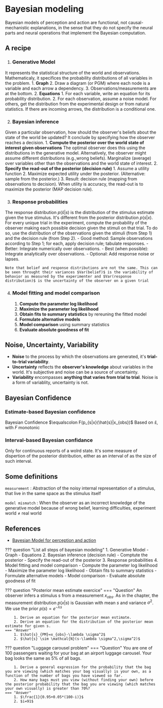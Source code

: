 # Bayesian modeling
Bayesian models of perception and action are functional, not causal-mechanistic explanations, in the sense that they do not specify the neural parts and neural operations that implement the Bayesian computation.

## A recipe

1. ### Generative Model
It represents the statistical structure of the world and observations. Mathematicaly, it specifices the probability distributions of all variables in the problem.
    1. **Graph**
        2. Draw a diagram (or PGM) where each node is a variable and each arrow a dependency.
        3. Observations/measurements are at the bottom.
    2. **Equations**
        1. For each variable, write an equation for its probability distribution.
        2. For each observation, assume a noise model. For others, get the distribution from the experimental design or from natural statistics. If there are incoming arrows, the distribution is a conditional one.

2. ### Bayesian inference
Given a particular observation, how should the observer's beliefs about the state of the world be updated? It conclude by specifying how the observer reaches a decision.
    1. **Compute the posterior over the world state of interest given observations**
        The optimal observer does this using the distributions in the generative model. Alternatively, the observer might assume different distributions (e.g.,wrong beliefs). Marginalize (average) over variables other than the observations and the world state of interest.
    2. **Specify the read-out of the posterior (decision rule)**
        1. Assume a utility function
        2. Maximize expected utility under the posterior. (Alternative: sample from the posterior.)
        3. Result: decision rule (mapping from observations to decision). When utility is accuracy, the read-out is to maximize the posterior (MAP decision rule).

3. ### Response probabilities
The response distribution $p(\hat{s}|s)$ is the distribution of the stimulus estimate given the true stimulus. It's different from the posterior distribution $p(s|x)$. For every unique trial in the experiment, compute the probability of the observer making each possible decision given the stimuli on that trial. To do so, use the distribution of the observations given the stimuli (from Step 1) and the decision rule (from Step 2).
    - Good method: Sample observations according to Step 1; for each, apply decision rule; tabulate responses.
    - Better: Integrate numerically over observations.
    - Best (when possible): Integrate analytically over observations.
    - Optional: Add response noise or lapses.

    Note that belief and response distributions are not the same. This can be seen throught their variances $Var(belief)$ is the variability of behavior as measured by the experimenter and $Var(response distribution)$ is the uncertainty of the observer on a given trial

4. ### Model fitting and model comparison
    1. **Compute the parameter log likelihood**
    2. **Maximize the parameter log likelihood**
    3. **Obtain fits to summary statistics** by rereuning the fitted model
    4. **Formulate alternative models**
    5. **Model comparison** using summary statistics
    6. **Evaluate absolute goodness of fit**

## Noise, Uncertainty, Variability
- **Noise** to the process by which the observations are generated, it's **trial-to-trial variability**.
- **Uncertainty** reflects the **observer's knowledge** about variables in the world. It's subjective and noise can be a source of uncertainty.
- **Variability** encompasses **anything that varies from trial to trial**. Noise is a form of variablity, uncertainty is not.

## Bayesian Confidence

### Estimate-based Bayesian confidence
Bayesian Confidence $\equalscolon F(p_{s|x}(\hat{s}|x_{obs})$
Based on $\hat{s}$, with $F$ monotonic

### Interval-based Bayesian confidance
Only for continuous reports of a wolrd state. It's some measure of dispertion of the posterior distribution, either as an interval of as the size of such interval.

## Some definitions

`measurement`
: Abstraction of the noisy internal representation of a stimulus, that live in the same space as the stimulus itself

`model mismatch`
: When the observer as an incorrect knowledge of the generative model because of wrong belief, learning difficulties, experiment world $\neq$ real world

## References
- [Bayesian Model for perception and action](https://www.cns.nyu.edu/malab/static/files/Bayesian_models_of_perception_and_action_v3.pdf)


??? question "List all steps of bayesian modeling"
    1. Generative Model
        - Graph
        - Equations
    2. Bayesian inference (decision rule)
        - Comptute the posterior
        - Specify the read-out of the posterior
    3. Response probabilities
    4. Model fitting and model comparison
        - Compute the parameter log likelihood
        - Maximize the parameter log likelihood
        - Obtain fits to summary statistics
        - Formulate alternative models
        - Model comparison
        - Evaluate absolute goodness of fit

??? question "Posterior mean estimate exercice"
    === "Question"
        An observer infers a stimulus s from a measurement $x_{obs}$. As in the chapter, the
        measurement distribution $p(x|s)$ is Gaussian with mean $s$ and variance $\sigma^2$. We use the prior $p(s) = e^{−λs}$

        1. Derive an equation for the posterior mean estimate.
        2. Derive an equation for the distribution of the posterior mean estimate for given s.
    === "Answer"
        1. $\hat{s}_{PM}=x_{obs}-\lambda \sigma^2$
        2. $\hat{s} \sim \mathcal{N}(s-\lambda \sigma^2,\sigma^2)$

??? question "Luggage carousel problem"
    === "Question"
        You are one of 100 passengers waiting for your bag at an airport luggage carousel. Your bag looks the same as 5% of all bags.

        1. Derive a general expression for the probability that the bag you are viewing (which matches your bag visually) is your own, as a function of the number of bags you have viewed so far.
        2. How many bags must you view (without finding your own) before the posterior probability that the bag you are viewing (which matches your own visually) is greater than 70%?
    === "Answer"
        1. $\frac{1}{0.95+0.05*(100-i)}$
        2. $i=91$
